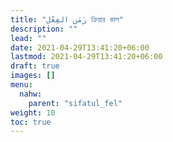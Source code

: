 ```yaml
---
title: "زَمَن الفِعْل ক্রিয়ার কাল"
description: ""
lead: ""
date: 2021-04-29T13:41:20+06:00
lastmod: 2021-04-29T13:41:20+06:00
draft: true
images: []
menu: 
  nahw:
    parent: "sifatul_fel"
weight: 10
toc: true
---
```



